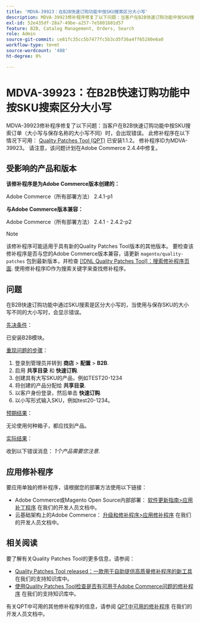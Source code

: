```yaml
---
title: 'MDVA-39923：在B2B快速订购功能中按SKU搜索区分大小写'
description: MDVA-39923修补程序修复了以下问题：当客户在B2B快速订购功能中按SKU搜索订单（大小写与保存名称的大小写不同）时，会出现错误。 安装[Quality Patches Tool (QPT)](/help/announcements/adobe-commerce-announcements/magento-quality-patches-released-new-tool-to-self-serve-quality-patches.md) 1.1.2后，即可使用此修补程序。 修补程序ID为MDVA-39923。 请注意，该问题计划在Adobe Commerce 2.4.4中修复。
exl-id: 52e435df-28a7-49be-a257-7e5801601d57
feature: B2B, Catalog Management, Orders, Search
role: Admin
source-git-commit: ce81fc35cc5b7477fc5b3cd5f36a4ff65280e6a0
workflow-type: tm+mt
source-wordcount: '488'
ht-degree: 0%

---
```


# MDVA-39923：在B2B快速订购功能中按SKU搜索区分大小写

MDVA-39923修补程序修复了以下问题：当客户在B2B快速订购功能中按SKU搜索订单（大小写与保存名称的大小写不同）时，会出现错误。 此修补程序在以下情况下可用： [Quality Patches Tool (QPT)](/help/announcements/adobe-commerce-announcements/magento-quality-patches-released-new-tool-to-self-serve-quality-patches.md) 已安装1.1.2。 修补程序ID为MDVA-39923。 请注意，该问题计划在Adobe Commerce 2.4.4中修复。

## 受影响的产品和版本

**该修补程序是为Adobe Commerce版本创建的：**

Adobe Commerce（所有部署方法） 2.4.1-p1

**与Adobe Commerce版本兼容：**

Adobe Commerce（所有部署方法） 2.4.1 - 2.4.2-p2

>[!NOTE]
>
>该修补程序可能适用于具有新的Quality Patches Tool版本的其他版本。 要检查该修补程序是否与您的Adobe Commerce版本兼容，请更新 `magento/quality-patches` 包到最新版本，并检查 [[!DNL Quality Patches Tool]：搜索修补程序页面](https://devdocs.magento.com/quality-patches/tool.html#patch-grid). 使用修补程序ID作为搜索关键字来查找修补程序。

## 问题

在B2B快速订购功能中通过SKU搜索是区分大小写的，当使用与保存SKU的大小写不同的大小写时，会显示错误。

<u>先决条件</u>：

已安装B2B模块。

<u>重现问题的步骤</u>：

1. 登录到管理员并转到 **商店** > **配置** > **B2B**.
1. 启用 **共享目录** 和 **快速订购**.
1. 创建具有大写SKU的产品，例如TEST20-1234
1. 将创建的产品分配给 **共享目录**.
1. 以客户身份登录，然后单击 **快速订购**.
1. 以小写形式输入SKU，例如test20-1234。

<u>预期结果</u>：

无论使用何种箱子，都应找到产品。

<u>实际结果</u>：

收到以下错误消息： *1个产品需要您注意*.

## 应用修补程序

要应用单独的修补程序，请根据您的部署方法使用以下链接：

* Adobe Commerce或Magento Open Source内部部署： [软件更新指南>应用补丁程序](https://devdocs.magento.com/guides/v2.4/comp-mgr/patching/mqp.html) 在我们的开发人员文档中。
* 云基础架构上的Adobe Commerce： [升级和修补程序>应用修补程序](https://devdocs.magento.com/cloud/project/project-patch.html) 在我们的开发人员文档中。

## 相关阅读

要了解有关Quality Patches Tool的更多信息，请参阅：

* [Quality Patches Tool released：一款用于自助提供高质量修补程序的新工具](/help/announcements/adobe-commerce-announcements/magento-quality-patches-released-new-tool-to-self-serve-quality-patches.md) 在我们的支持知识库中。
* [使用Quality Patches Tool检查是否有可用于Adobe Commerce问题的修补程序](/help/support-tools/patches-available-in-qpt-tool/check-patch-for-magento-issue-with-magento-quality-patches.md) 在我们的支持知识库中。

有关QPT中可用的其他修补程序的信息，请参阅 [QPT中可用的修补程序](https://devdocs.magento.com/quality-patches/tool.html#patch-grid) 在我们的开发人员文档中。
